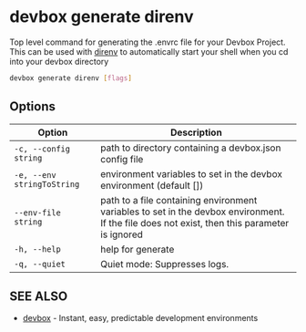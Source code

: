 # devbox generate direnv

Top level command for generating the .envrc file for your Devbox Project. This can be used with [direnv](../ide_configuration/direnv.md) to automatically start your shell when you cd into your devbox directory

```bash
devbox generate direnv [flags]
```

## Options

<!-- Markdown table of options -->
| Option | Description |
| --- | --- |
| `-c, --config string` | path to directory containing a devbox.json config file |
|  `-e, --env stringToString` |  environment variables to set in the devbox environment (default []) |
|  `--env-file string` | path to a file containing environment variables to set in the devbox environment. If the file does not exist, then this parameter is ignored |
| `-h, --help` | help for generate |
| `-q, --quiet` | Quiet mode: Suppresses logs. |

## SEE ALSO

* [devbox](devbox.md)	 - Instant, easy, predictable development environments
